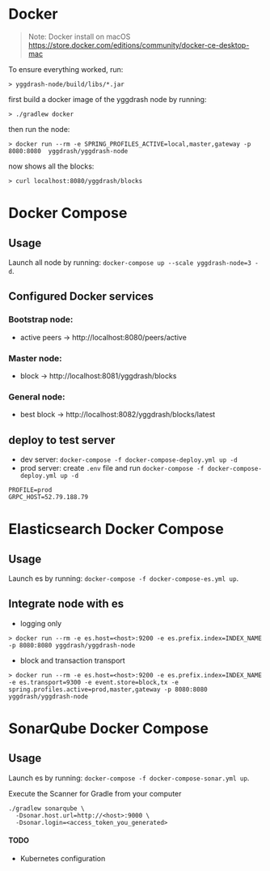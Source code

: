# Docker

> Note: Docker install on macOS
> https://store.docker.com/editions/community/docker-ce-desktop-mac

To ensure everything worked, run:

```shell
> yggdrash-node/build/libs/*.jar
```

first build a docker image of the yggdrash node by running:

```shell
> ./gradlew docker
```

then run the node:

```shell
> docker run --rm -e SPRING_PROFILES_ACTIVE=local,master,gateway -p 8080:8080  yggdrash/yggdrash-node
```

now shows all the blocks:

```shell
> curl localhost:8080/yggdrash/blocks
```

# Docker Compose

## Usage

Launch all node by running: `docker-compose up --scale yggdrash-node=3 -d`.

## Configured Docker services

### Bootstrap node:
- active peers -> http://localhost:8080/peers/active

### Master node:
- block -> http://localhost:8081/yggdrash/blocks

### General node:
- best block -> http://localhost:8082/yggdrash/blocks/latest

## deploy to test server
- dev server: `docker-compose -f docker-compose-deploy.yml up -d`
- prod server: create `.env` file and run `docker-compose -f docker-compose-deploy.yml up -d`
```shell
PROFILE=prod
GRPC_HOST=52.79.188.79
```

# Elasticsearch Docker Compose

## Usage

Launch es by running: `docker-compose -f docker-compose-es.yml up`.

## Integrate node with es
- logging only
```shell
> docker run --rm -e es.host=<host>:9200 -e es.prefix.index=INDEX_NAME -p 8080:8080 yggdrash/yggdrash-node
```
- block and transaction transport
```shell
> docker run --rm -e es.host=<host>:9200 -e es.prefix.index=INDEX_NAME -e es.transport=9300 -e event.store=block,tx -e spring.profiles.active=prod,master,gateway -p 8080:8080 yggdrash/yggdrash-node
```

# SonarQube Docker Compose

## Usage

Launch es by running: `docker-compose -f docker-compose-sonar.yml up`.

Execute the Scanner for Gradle from your computer
```
./gradlew sonarqube \
  -Dsonar.host.url=http://<host>:9000 \
  -Dsonar.login=<access_token_you_generated>
```

#### TODO
 - Kubernetes configuration
